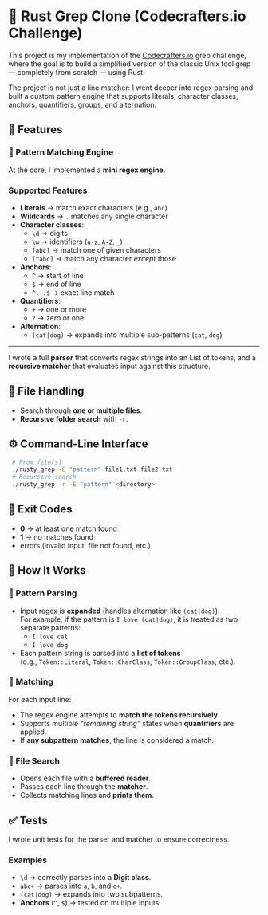 # 🦀 Rust Grep Clone (Codecrafters.io Challenge)

This project is my implementation of the [Codecrafters.io](https://app.codecrafters.io/courses/grep/overview) grep challenge, where the goal is to build a simplified version of the classic Unix tool grep — completely from scratch — using Rust.

The project is not just a line matcher: I went deeper into regex parsing and built a custom pattern engine that supports literals, character classes, anchors, quantifiers, groups, and alternation.

## 🚀 Features

### 🔎 Pattern Matching Engine

At the core, I implemented a **mini regex engine**.

### Supported Features

- **Literals** → match exact characters (e.g., `abc`)
- **Wildcards** → `.` matches any single character
- **Character classes**:
  - `\d` → digits  
  - `\w` → identifiers (`a-z`, `A-Z`, `_`)  
  - `[abc]` → match one of given characters  
  - `[^abc]` → match any character *except* those
- **Anchors**:
  - `^` → start of line  
  - `$` → end of line  
  - `^...$` → exact line match
- **Quantifiers**:
  - `+` → one or more  
  - `?` → zero or one
- **Alternation**:
  - `(cat|dog)` → expands into multiple sub-patterns (`cat`, `dog`)

---

I wrote a full **parser** that converts regex strings into an List of tokens, and a **recursive matcher** that evaluates input against this structure.


## 📂 File Handling

- Search through **one or multiple files**.
- **Recursive folder search** with `-r`.

## ⚙️ Command-Line Interface
```bash
 # From file(s)
 ./rusty_grep -E "pattern" file1.txt file2.txt
 # Recursive search
 ./rusty_grep -r -E "pattern" <directory>
```

## 🔢 Exit Codes

- **0** → at least one match found  
- **1** → no matches found  
- errors (invalid input, file not found, etc.)


## 🔬 How It Works

### 🧩 Pattern Parsing
- Input regex is **expanded** (handles alternation like `(cat|dog)`).  
  For example, if the pattern is `I love (cat|dog)`, it is treated as two separate patterns:  
  - `I love cat`  
  - `I love dog`
- Each pattern string is parsed into a **list of tokens**  
  (e.g., `Token::Literal`, `Token::CharClass`, `Token::GroupClass`, etc.).

### 🎯 Matching
For each input line:
- The regex engine attempts to **match the tokens recursively**.
- Supports multiple *"remaining string"* states when **quantifiers** are applied.
- If **any subpattern matches**, the line is considered a match.

### 📂 File Search
- Opens each file with a **buffered reader**.
- Passes each line through the **matcher**.
- Collects matching lines and **prints them**.

## ✅ Tests

I wrote unit tests for the parser and matcher to ensure correctness.

### Examples
- `\d` → correctly parses into a **Digit class**.
- `abc+` → parses into `a`, `b`, and `c+`.
- `(cat|dog)` → expands into two subpatterns.
- **Anchors** (`^`, `$`) → tested on multiple inputs.
